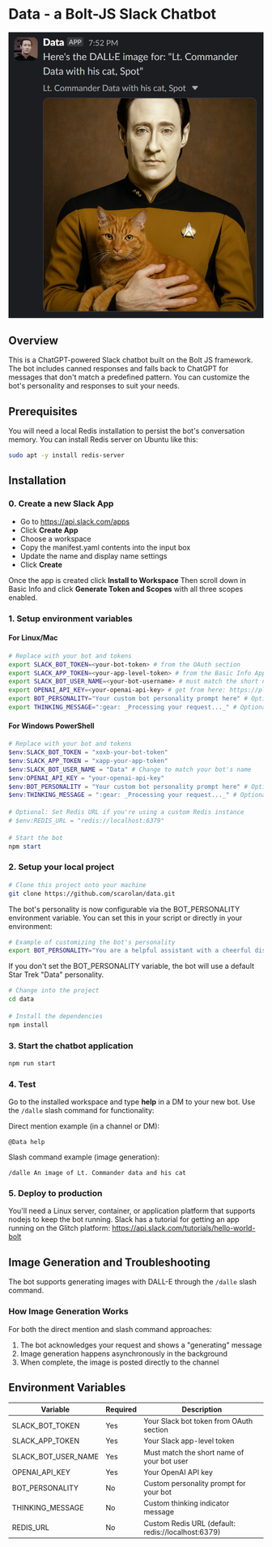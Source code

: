 # Data - a Bolt-JS Slack Chatbot

![Lt. Commander Data and his cat, Spot](data_and_spot.png)

## Overview
This is a ChatGPT-powered Slack chatbot built on the Bolt JS framework. The bot includes canned responses and falls back to ChatGPT for messages that don't match a predefined pattern. You can customize the bot's personality and responses to suit your needs.

## Prerequisites
You will need a local Redis installation to persist the bot's conversation memory. You can install Redis server on Ubuntu like this:

```zsh
sudo apt -y install redis-server
```

## Installation

### 0. Create a new Slack App

- Go to https://api.slack.com/apps
- Click **Create App**
- Choose a workspace
- Copy the manifest.yaml contents into the input box
- Update the name and display name settings
- Click **Create**

Once the app is created click **Install to Workspace** 
Then scroll down in Basic Info and click **Generate Token and Scopes** with all three scopes enabled.

### 1. Setup environment variables

#### For Linux/Mac
```zsh
# Replace with your bot and tokens
export SLACK_BOT_TOKEN=<your-bot-token> # from the OAuth section
export SLACK_APP_TOKEN=<your-app-level-token> # from the Basic Info App Token Section
export SLACK_BOT_USER_NAME=<your-bot-username> # must match the short name of your bot user
export OPENAI_API_KEY=<your-openai-api-key> # get from here: https://platform.openai.com/account/api-keys
export BOT_PERSONALITY="Your custom bot personality prompt here" # Optional: Set a custom personality for your bot
export THINKING_MESSAGE=":gear: _Processing your request..._" # Optional: Customize the thinking indicator message
```

#### For Windows PowerShell
```powershell
# Replace with your bot and tokens
$env:SLACK_BOT_TOKEN = "xoxb-your-bot-token" 
$env:SLACK_APP_TOKEN = "xapp-your-app-token"  
$env:SLACK_BOT_USER_NAME = "Data" # Change to match your bot's name
$env:OPENAI_API_KEY = "your-openai-api-key"
$env:BOT_PERSONALITY = "Your custom bot personality prompt here" # Optional: Set a custom personality for your bot
$env:THINKING_MESSAGE = ":gear: _Processing your request..._" # Optional: Customize the thinking indicator message

# Optional: Set Redis URL if you're using a custom Redis instance
# $env:REDIS_URL = "redis://localhost:6379"

# Start the bot
npm start
```

### 2. Setup your local project

```zsh
# Clone this project onto your machine
git clone https://github.com/scarolan/data.git
```

The bot's personality is now configurable via the BOT_PERSONALITY environment variable. You can set this in your script or directly in your environment:

```zsh
# Example of customizing the bot's personality
export BOT_PERSONALITY="You are a helpful assistant with a cheerful disposition. You love to tell jokes and answer questions clearly and concisely."
```

If you don't set the BOT_PERSONALITY variable, the bot will use a default Star Trek "Data" personality.

```zsh
# Change into the project
cd data

# Install the dependencies
npm install
```

### 3. Start the chatbot application
```zsh
npm run start
```

### 4. Test
Go to the installed workspace and type **help** in a DM to your new bot.
Use the `/dalle` slash command for functionality:

Direct mention example (in a channel or DM):

```text
@Data help
```

Slash command example (image generation):

```text
/dalle An image of Lt. Commander data and his cat
```

### 5. Deploy to production
You'll need a Linux server, container, or application platform that supports nodejs to keep the bot running. Slack has a tutorial for getting an app running on the Glitch platform: https://api.slack.com/tutorials/hello-world-bolt

## Image Generation and Troubleshooting

The bot supports generating images with DALL-E through the `/dalle` slash command.

### How Image Generation Works

For both the direct mention and slash command approaches:

1. The bot acknowledges your request and shows a "generating" message
2. Image generation happens asynchronously in the background
3. When complete, the image is posted directly to the channel

## Environment Variables

| Variable | Required | Description |
|----------|----------|-------------|
| SLACK_BOT_TOKEN | Yes | Your Slack bot token from OAuth section |
| SLACK_APP_TOKEN | Yes | Your Slack app-level token |
| SLACK_BOT_USER_NAME | Yes | Must match the short name of your bot user |
| OPENAI_API_KEY | Yes | Your OpenAI API key |
| BOT_PERSONALITY | No | Custom personality prompt for your bot |
| THINKING_MESSAGE | No | Custom thinking indicator message |
| REDIS_URL | No | Custom Redis URL (default: redis://localhost:6379) |